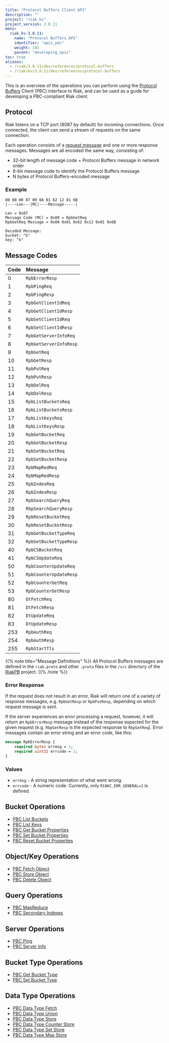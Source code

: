 ```yaml
---
title: "Protocol Buffers Client API"
description: ""
project: "riak_kv"
project_version: 3.0.11
menu:
  riak_kv-3.0.11:
    name: "Protocol Buffers API"
    identifier: "apis_pbc"
    weight: 103
    parent: "developing_apis"
toc: true
aliases:
  - /riak/3.0.11/dev/references/protocol-buffers
  - /riak/kv/3.0.11/dev/references/protocol-buffers
---
```


This is an overview of the operations you can perform using the
[Protocol Buffers](https://code.google.com/p/protobuf/) Client (PBC)
interface to Riak, and can be used as a guide for developing a
PBC-compliant Riak client.

## Protocol

Riak listens on a TCP port (8087 by default) for incoming connections.
Once connected, the client can send a stream of requests on the same
connection.

Each operation consists of a [request message](https://developers.google.com/protocol-buffers/docs/encoding) and one or more response messages. Messages are all encoded the same way, consisting of:

* 32-bit length of message code + Protocol Buffers message in network
  order
* 8-bit message code to identify the Protocol Buffers message
* N bytes of Protocol Buffers-encoded message

### Example

```
00 00 00 07 09 0A 01 62 12 01 6B
|----Len---|MC|----Message-----|

Len = 0x07
Message Code (MC) = 0x09 = RpbGetReq
RpbGetReq Message = 0x0A 0x01 0x62 0x12 0x01 0x6B

Decoded Message:
bucket: "b"
key: "k"
```

## Message Codes

Code | Message |
:----|:--------|
0 | `RpbErrorResp` |
1 | `RpbPingReq` |
2 | `RpbPingResp` |
3 | `RpbGetClientIdReq` |
4 | `RpbGetClientIdResp` |
5 | `RpbSetClientIdReq` |
6 | `RpbSetClientIdResp` |
7 | `RpbGetServerInfoReq` |
8 | `RpbGetServerInfoResp` |
9 | `RpbGetReq` |
10 | `RpbGetResp` |
11 | `RpbPutReq` |
12 | `RpbPutResp` |
13 | `RpbDelReq` |
14 | `RpbDelResp` |
15 | `RpbListBucketsReq` |
16 | `RpbListBucketsResp` |
17 | `RpbListKeysReq` |
18 | `RpbListKeysResp` |
19 | `RpbGetBucketReq` |
20 | `RpbGetBucketResp` |
21 | `RpbSetBucketReq` |
22 | `RpbSetBucketResp` |
23 | `RpbMapRedReq` |
24 | `RpbMapRedResp` |
25 | `RpbIndexReq` |
26 | `RpbIndexResp` |
27 | `RpbSearchQueryReq` |
28 | `RbpSearchQueryResp` |
29 | `RpbResetBucketReq` |
30 | `RpbResetBucketResp` |
31 | `RpbGetBucketTypeReq` |
32 | `RpbSetBucketTypeResp` |
40 | `RpbCSBucketReq` |
41 | `RpbCSUpdateReq` |
50 | `RpbCounterUpdateReq` |
51 | `RpbCounterUpdateResp` |
52 | `RpbCounterGetReq` |
53 | `RpbCounterGetResp` |
80 | `DtFetchReq` |
81 | `DtFetchResp` |
82 | `DtUpdateReq` |
83 | `DtUpdateResp` |
253 | `RpbAuthReq` |
254 | `RpbAuthResp` |
255 | `RpbStartTls` |

{{% note title="Message Definitions" %}}
All Protocol Buffers messages are defined in the `riak.proto` and other
`.proto` files in the `/src` directory of the
<a href="https://github.com/basho/riak_pb">RiakPB</a> project.
{{% /note %}}

### Error Response

If the request does not result in an error, Riak will return one of a
variety of response messages, e.g. `RpbGetResp` or `RpbPutResp`,
depending on which request message is sent.

If the server experiences an error processing a request, however, it
will return an `RpbErrorResp` message instead of the response expected
for the given request (e.g. `RbpGetResp` is the expected response to
`RbpGetReq`). Error messages contain an error string and an error code,
like this:

```protobuf
message RpbErrorResp {
    required bytes errmsg = 1;
    required uint32 errcode = 2;
}
```

### Values

* `errmsg` - A string representation of what went wrong
* `errcode` - A numeric code. Currently, only `RIAKC_ERR_GENERAL=1`
  is defined.

## Bucket Operations

* [PBC List Buckets]({{<baseurl>}}riak/kv/3.0.11/developing/api/protocol-buffers/list-buckets)
* [PBC List Keys]({{<baseurl>}}riak/kv/3.0.11/developing/api/protocol-buffers/list-keys)
* [PBC Get Bucket Properties]({{<baseurl>}}riak/kv/3.0.11/developing/api/protocol-buffers/get-bucket-props)
* [PBC Set Bucket Properties]({{<baseurl>}}riak/kv/3.0.11/developing/api/protocol-buffers/set-bucket-props)
* [PBC Reset Bucket Properties]({{<baseurl>}}riak/kv/3.0.11/developing/api/protocol-buffers/reset-bucket-props)

## Object/Key Operations

* [PBC Fetch Object]({{<baseurl>}}riak/kv/3.0.11/developing/api/protocol-buffers/fetch-object)
* [PBC Store Object]({{<baseurl>}}riak/kv/3.0.11/developing/api/protocol-buffers/store-object)
* [PBC Delete Object]({{<baseurl>}}riak/kv/3.0.11/developing/api/protocol-buffers/delete-object)

## Query Operations

* [PBC MapReduce]({{<baseurl>}}riak/kv/3.0.11/developing/api/protocol-buffers/mapreduce)
* [PBC Secondary Indexes]({{<baseurl>}}riak/kv/3.0.11/developing/api/protocol-buffers/secondary-indexes)

## Server Operations

* [PBC Ping]({{<baseurl>}}riak/kv/3.0.11/developing/api/protocol-buffers/ping)
* [PBC Server Info]({{<baseurl>}}riak/kv/3.0.11/developing/api/protocol-buffers/server-info)

## Bucket Type Operations

* [PBC Get Bucket Type]({{<baseurl>}}riak/kv/3.0.11/developing/api/protocol-buffers/get-bucket-type)
* [PBC Set Bucket Type]({{<baseurl>}}riak/kv/3.0.11/developing/api/protocol-buffers/set-bucket-type)

## Data Type Operations

* [PBC Data Type Fetch]({{<baseurl>}}riak/kv/3.0.11/developing/api/protocol-buffers/dt-fetch)
* [PBC Data Type Union]({{<baseurl>}}riak/kv/3.0.11/developing/api/protocol-buffers/dt-union)
* [PBC Data Type Store]({{<baseurl>}}riak/kv/3.0.11/developing/api/protocol-buffers/dt-store)
* [PBC Data Type Counter Store]({{<baseurl>}}riak/kv/3.0.11/developing/api/protocol-buffers/dt-counter-store)
* [PBC Data Type Set Store]({{<baseurl>}}riak/kv/3.0.11/developing/api/protocol-buffers/dt-set-store)
* [PBC Data Type Map Store]({{<baseurl>}}riak/kv/3.0.11/developing/api/protocol-buffers/dt-map-store)





